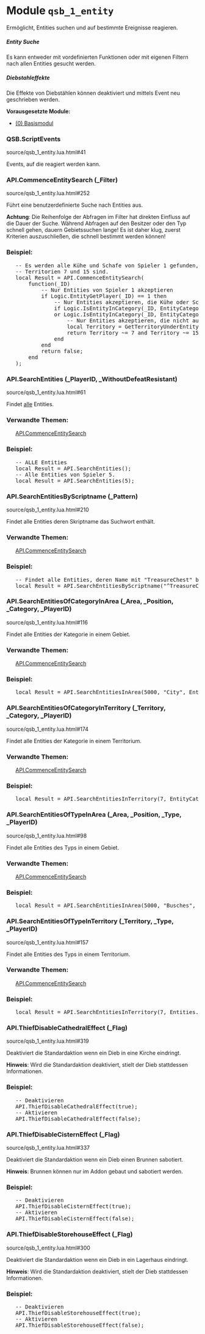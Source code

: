 # Module <code>qsb_1_entity</code>
Ermöglicht, Entities suchen und auf bestimmte Ereignisse reagieren.
 <h5>Entity Suche</h5>
 Es kann entweder mit vordefinierten Funktionen oder mit eigenen Filtern
 nach allen Entities gesucht werden.</p>

<p> <h5>Diebstahleffekte</h5>
 Die Effekte von Diebstählen können deaktiviert und mittels Event neu
 geschrieben werden.</p>

<p> <b>Vorausgesetzte Module:</b>
 <ul>
 <li><a href="qsb.html">(0) Basismodul</a></li>
 </ul>

### QSB.ScriptEvents
source/qsb_1_entity.lua.html#41

Events, auf die reagiert werden kann.





### API.CommenceEntitySearch (_Filter)
source/qsb_1_entity.lua.html#252

Führt eine benutzerdefinierte Suche nach Entities aus.

 <b>Achtung</b>: Die Reihenfolge der Abfragen im Filter hat direkten
 Einfluss auf die Dauer der Suche. Während Abfragen auf den Besitzer oder
 den Typ schnell gehen, dauern Gebietssuchen lange! Es ist daher klug, zuerst
 Kriterien auszuschließen, die schnell bestimmt werden können!






### Beispiel:
<ul>


<pre class="example"><span class="comment">-- Es werden alle Kühe und Schafe von Spieler 1 gefunden, die nicht auf den
</span><span class="comment">-- Territorien 7 und 15 sind.
</span><span class="keyword">local</span> Result = API.CommenceEntitySearch(
    <span class="keyword">function</span>(_ID)
        <span class="comment">-- Nur Entities von Spieler 1 akzeptieren
</span>        <span class="keyword">if</span> Logic.EntityGetPlayer(_ID) == <span class="number">1</span> <span class="keyword">then</span>
            <span class="comment">-- Nur Entities akzeptieren, die Kühe oder Schafe sind.
</span>            <span class="keyword">if</span> Logic.IsEntityInCategory(_ID, EntityCategories.CattlePasture) == <span class="number">1</span>
            <span class="keyword">or</span> Logic.IsEntityInCategory(_ID, EntityCategories.SheepPasture) == <span class="number">1</span> <span class="keyword">then</span>
                <span class="comment">-- Nur Entities akzeptieren, die nicht auf den Territorien 7 und 15 sind.
</span>                <span class="keyword">local</span> Territory = GetTerritoryUnderEntity(_ID);
                <span class="keyword">return</span> Territory ~= <span class="number">7</span> <span class="keyword">and</span> Territory ~= <span class="number">15</span>;
            <span class="keyword">end</span>
        <span class="keyword">end</span>
        <span class="keyword">return</span> <span class="keyword">false</span>;
    <span class="keyword">end</span>
);</pre>


</ul>


### API.SearchEntities (_PlayerID, _WithoutDefeatResistant)
source/qsb_1_entity.lua.html#61

Findet <u>alle</u> Entities.




### Verwandte Themen:
<ul>


<a href="qsb_1_entity.html#API.CommenceEntitySearch">API.CommenceEntitySearch</a>


</ul>



### Beispiel:
<ul>


<pre class="example"><span class="comment">-- ALLE Entities
</span><span class="keyword">local</span> Result = API.SearchEntities();
<span class="comment">-- Alle Entities von Spieler 5.
</span><span class="keyword">local</span> Result = API.SearchEntities(<span class="number">5</span>);</pre>


</ul>


### API.SearchEntitiesByScriptname (_Pattern)
source/qsb_1_entity.lua.html#210

Findet alle Entities deren Skriptname das Suchwort enthält.




### Verwandte Themen:
<ul>


<a href="qsb_1_entity.html#API.CommenceEntitySearch">API.CommenceEntitySearch</a>


</ul>



### Beispiel:
<ul>


<pre class="example"><span class="comment">-- Findet alle Entities, deren Name mit "TreasureChest" beginnt.
</span><span class="keyword">local</span> Result = API.SearchEntitiesByScriptname(<span class="string">"^TreasureChest"</span>);</pre>


</ul>


### API.SearchEntitiesOfCategoryInArea (_Area, _Position, _Category, _PlayerID)
source/qsb_1_entity.lua.html#116

Findet alle Entities der Kategorie in einem Gebiet.




### Verwandte Themen:
<ul>


<a href="qsb_1_entity.html#API.CommenceEntitySearch">API.CommenceEntitySearch</a>


</ul>



### Beispiel:
<ul>


<pre class="example"><span class="keyword">local</span> Result = API.SearchEntitiesInArea(<span class="number">5000</span>, <span class="string">"City"</span>, EntityCategories.CityBuilding, <span class="number">2</span>);</pre>


</ul>


### API.SearchEntitiesOfCategoryInTerritory (_Territory, _Category, _PlayerID)
source/qsb_1_entity.lua.html#174

Findet alle Entities der Kategorie in einem Territorium.




### Verwandte Themen:
<ul>


<a href="qsb_1_entity.html#API.CommenceEntitySearch">API.CommenceEntitySearch</a>


</ul>



### Beispiel:
<ul>


<pre class="example"><span class="keyword">local</span> Result = API.SearchEntitiesInTerritory(<span class="number">7</span>, EntityCategories.CityBuilding, <span class="number">6</span>);</pre>


</ul>


### API.SearchEntitiesOfTypeInArea (_Area, _Position, _Type, _PlayerID)
source/qsb_1_entity.lua.html#98

Findet alle Entities des Typs in einem Gebiet.




### Verwandte Themen:
<ul>


<a href="qsb_1_entity.html#API.CommenceEntitySearch">API.CommenceEntitySearch</a>


</ul>



### Beispiel:
<ul>


<pre class="example"><span class="keyword">local</span> Result = API.SearchEntitiesInArea(<span class="number">5000</span>, <span class="string">"Busches"</span>, Entities.R_HerbBush);</pre>


</ul>


### API.SearchEntitiesOfTypeInTerritory (_Territory, _Type, _PlayerID)
source/qsb_1_entity.lua.html#157

Findet alle Entities des Typs in einem Territorium.




### Verwandte Themen:
<ul>


<a href="qsb_1_entity.html#API.CommenceEntitySearch">API.CommenceEntitySearch</a>


</ul>



### Beispiel:
<ul>


<pre class="example"><span class="keyword">local</span> Result = API.SearchEntitiesInTerritory(<span class="number">7</span>, Entities.R_HerbBush);</pre>


</ul>


### API.ThiefDisableCathedralEffect (_Flag)
source/qsb_1_entity.lua.html#319

Deaktiviert die Standardaktion wenn ein Dieb in eine Kirche eindringt.

 <b>Hinweis</b>: Wird die Standardaktion deaktiviert, stielt der Dieb
 stattdessen Informationen.






### Beispiel:
<ul>


<pre class="example"><span class="comment">-- Deaktivieren
</span>API.ThiefDisableCathedralEffect(<span class="keyword">true</span>);
<span class="comment">-- Aktivieren
</span>API.ThiefDisableCathedralEffect(<span class="keyword">false</span>);</pre>


</ul>


### API.ThiefDisableCisternEffect (_Flag)
source/qsb_1_entity.lua.html#337

Deaktiviert die Standardaktion wenn ein Dieb einen Brunnen sabotiert.

 <b>Hinweis</b>: Brunnen können nur im Addon gebaut und sabotiert werden.






### Beispiel:
<ul>


<pre class="example"><span class="comment">-- Deaktivieren
</span>API.ThiefDisableCisternEffect(<span class="keyword">true</span>);
<span class="comment">-- Aktivieren
</span>API.ThiefDisableCisternEffect(<span class="keyword">false</span>);</pre>


</ul>


### API.ThiefDisableStorehouseEffect (_Flag)
source/qsb_1_entity.lua.html#300

Deaktiviert die Standardaktion wenn ein Dieb in ein Lagerhaus eindringt.

 <b>Hinweis</b>: Wird die Standardaktion deaktiviert, stielt der Dieb
 stattdessen Informationen.






### Beispiel:
<ul>


<pre class="example"><span class="comment">-- Deaktivieren
</span>API.ThiefDisableStorehouseEffect(<span class="keyword">true</span>);
<span class="comment">-- Aktivieren
</span>API.ThiefDisableStorehouseEffect(<span class="keyword">false</span>);</pre>


</ul>


